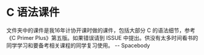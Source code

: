 # C 语法课件

文件夹中的课件是我16年计协开课时做的课件，包括大部分 C 的语法细节，参考《C Primer Plus》第五版。如果错误请到 ISSUE 中提出。供没有太多时间看书的同学学习和要备考相关课程的同学复习使用。
                                          -- Spacebody